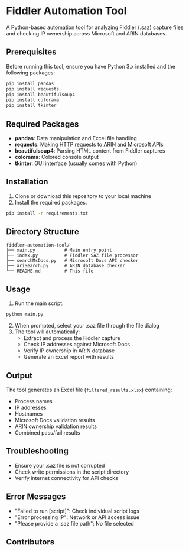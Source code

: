 # Fiddler Automation Tool

A Python-based automation tool for analyzing Fiddler (.saz) capture files and checking IP ownership across Microsoft and ARIN databases.

## Prerequisites

Before running this tool, ensure you have Python 3.x installed and the following packages:

```bash
pip install pandas
pip install requests
pip install beautifulsoup4
pip install colorama
pip install tkinter
```

## Required Packages

- **pandas**: Data manipulation and Excel file handling
- **requests**: Making HTTP requests to ARIN and Microsoft APIs
- **beautifulsoup4**: Parsing HTML content from Fiddler captures
- **colorama**: Colored console output
- **tkinter**: GUI interface (usually comes with Python)

## Installation

1. Clone or download this repository to your local machine
2. Install the required packages:
```bash
pip install -r requirements.txt
```

## Directory Structure

```
fiddler-automation-tool/
├── main.py           # Main entry point
├── index.py          # Fiddler SAZ file processor
├── searchMsDocs.py   # Microsoft Docs API checker
├── ariSearch.py      # ARIN database checker
└── README.md         # This file
```

## Usage

1. Run the main script:
```bash
python main.py
```

2. When prompted, select your .saz file through the file dialog
3. The tool will automatically:
   - Extract and process the Fiddler capture
   - Check IP addresses against Microsoft Docs
   - Verify IP ownership in ARIN database
   - Generate an Excel report with results

## Output

The tool generates an Excel file (`filtered_results.xlsx`) containing:
- Process names
- IP addresses
- Hostnames
- Microsoft Docs validation results
- ARIN ownership validation results
- Combined pass/fail results

## Troubleshooting

- Ensure your .saz file is not corrupted
- Check write permissions in the script directory
- Verify internet connectivity for API checks

## Error Messages

- "Failed to run [script]": Check individual script logs
- "Error processing IP": Network or API access issue
- "Please provide a .saz file path": No file selected



## Contributors
